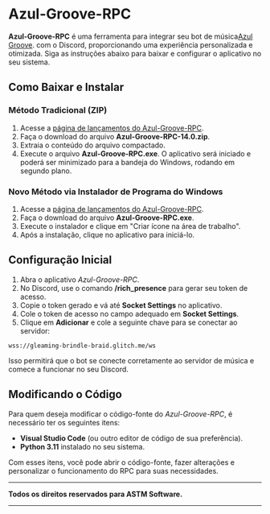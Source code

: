 # **Azul-Groove-RPC**

**Azul-Groove-RPC** é uma ferramenta para integrar seu bot de música[Azul Groove](https://discord.com/oauth2/authorize?client_id=1107120892472983603&scope=bot&permissions=332892794064). com o Discord, proporcionando uma experiência personalizada e otimizada. Siga as instruções abaixo para baixar e configurar o aplicativo no seu sistema.

## **Como Baixar e Instalar**

### Método Tradicional (ZIP)
1. Acesse a [página de lançamentos do Azul-Groove-RPC](https://github.com/andrsodremiranda/Azul-Groove-RPC/releases).
2. Faça o download do arquivo **Azul-Groove-RPC-14.0.zip**.
3. Extraia o conteúdo do arquivo compactado.
4. Execute o arquivo **Azul-Groove-RPC.exe**. O aplicativo será iniciado e poderá ser minimizado para a bandeja do Windows, rodando em segundo plano.

### Novo Método via Instalador de Programa do Windows
1. Acesse a [página de lançamentos do Azul-Groove-RPC](https://github.com/andrsodremiranda/Azul-Groove-RPC/releases).
2. Faça o download do arquivo **Azul-Groove-RPC.exe**.
3. Execute o instalador e clique em "Criar ícone na área de trabalho".
4. Após a instalação, clique no aplicativo para iniciá-lo.


## **Configuração Inicial**

1. Abra o aplicativo *Azul-Groove-RPC*.
2. No Discord, use o comando **/rich_presence** para gerar seu token de acesso.
3. Copie o token gerado e vá até **Socket Settings** no aplicativo.
4. Cole o token de acesso no campo adequado em **Socket Settings**.
5. Clique em **Adicionar** e cole a seguinte chave para se conectar ao servidor:

```
wss://gleaming-brindle-braid.glitch.me/ws
```

Isso permitirá que o bot se conecte corretamente ao servidor de música e comece a funcionar no seu Discord.

## **Modificando o Código**

Para quem deseja modificar o código-fonte do *Azul-Groove-RPC*, é necessário ter os seguintes itens:

- **Visual Studio Code** (ou outro editor de código de sua preferência).
- **Python 3.11** instalado no seu sistema.

Com esses itens, você pode abrir o código-fonte, fazer alterações e personalizar o funcionamento do RPC para suas necessidades.

---

**Todos os direitos reservados para ASTM Software.**

---
